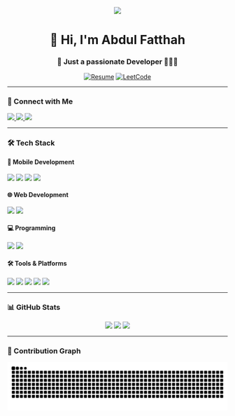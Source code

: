 <p align="center">
  <img src="https://user-images.githubusercontent.com/74038190/225813708-98b745f2-7d22-48cf-9150-083f1b00d6c9.gif" width="800"/>
</p>

<h1 align="center">👋 Hi, I'm Abdul Fatthah</h1>
<h3 align="center">🚀 Just a passionate Developer 👨🏼‍💻</h3>

<div align="center">
  
[![Resume](https://img.shields.io/badge/📄_Resume-View_Here-blue?style=for-the-badge&logo=adobe-acrobat-reader)](https://drive.google.com/drive/folders/1CYCssTuOQ8G36rVxNiLxFjKqsG23fRh-)
[![LeetCode](https://img.shields.io/badge/LeetCode-Profile-orange?style=flat-square&logo=leetcode)](https://leetcode.com/u/abdf92/)

</div>

---

### 🔗 Connect with Me
<p align="left">
  <a href="https://twitter.com/abdf92" target="_blank">
    <img src="https://img.shields.io/badge/Twitter-1DA1F2?style=for-the-badge&logo=twitter&logoColor=white" height="30"/>
  </a>
  <a href="https://linkedin.com/in/abdf92" target="_blank">
    <img src="https://img.shields.io/badge/LinkedIn-0077B5?style=for-the-badge&logo=linkedin&logoColor=white" height="30"/>
  </a>
  <a href="https://instagram.com/abdf_92" target="_blank">
    <img src="https://img.shields.io/badge/Instagram-E4405F?style=for-the-badge&logo=instagram&logoColor=white" height="30"/>
  </a>
</p>

---

### 🛠️ Tech Stack
#### 📱 Mobile Development
<div>
  <img src="https://img.shields.io/badge/Flutter-02569B?style=for-the-badge&logo=flutter&logoColor=white" />
  <img src="https://img.shields.io/badge/Android-3DDC84?style=for-the-badge&logo=android&logoColor=white" />
  <img src="https://img.shields.io/badge/Dart-0175C2?style=for-the-badge&logo=dart&logoColor=white" />
  <img src="https://img.shields.io/badge/Firebase-FFCA28?style=for-the-badge&logo=firebase&logoColor=black" />
</div>

#### 🌐 Web Development
<div>
  <img src="https://img.shields.io/badge/HTML5-E34F26?style=for-the-badge&logo=html5&logoColor=white" />
  <img src="https://img.shields.io/badge/CSS3-1572B6?style=for-the-badge&logo=css3&logoColor=white" />
</div>

#### 💻 Programming
<div>
  <img src="https://img.shields.io/badge/Java-ED8B00?style=for-the-badge&logo=openjdk&logoColor=white" />
  <img src="https://img.shields.io/badge/Python-3776AB?style=for-the-badge&logo=python&logoColor=white" />
</div>

#### 🛠️ Tools & Platforms
<div>
  <img src="https://img.shields.io/badge/Git-F05032?style=for-the-badge&logo=git&logoColor=white" />
  <img src="https://img.shields.io/badge/Linux-FCC624?style=for-the-badge&logo=linux&logoColor=black" />
  <img src="https://img.shields.io/badge/Unity-100000?style=for-the-badge&logo=unity&logoColor=white" />
  <img src="https://img.shields.io/badge/Blender-F5792A?style=for-the-badge&logo=blender&logoColor=white" />
  <img src="https://img.shields.io/badge/Arduino-00979D?style=for-the-badge&logo=arduino&logoColor=white" />
</div>

---

### 📊 GitHub Stats
<div align="center">
  
![](https://github-readme-stats.vercel.app/api?username=abdf92&theme=radical&show_icons=true&hide_border=true&count_private=true)
![](https://github-readme-streak-stats.herokuapp.com/?user=abdf92&theme=radical&hide_border=true)
![](https://github-readme-stats.vercel.app/api/top-langs/?username=abdf92&theme=radical&hide_border=true&layout=compact)

</div>

---

### 🐍 Contribution Graph
<p align="center">
  <img src="https://raw.githubusercontent.com/abdf92/abdf92/output/github-contribution-grid-snake.svg" alt="snake animation" />
</p>

